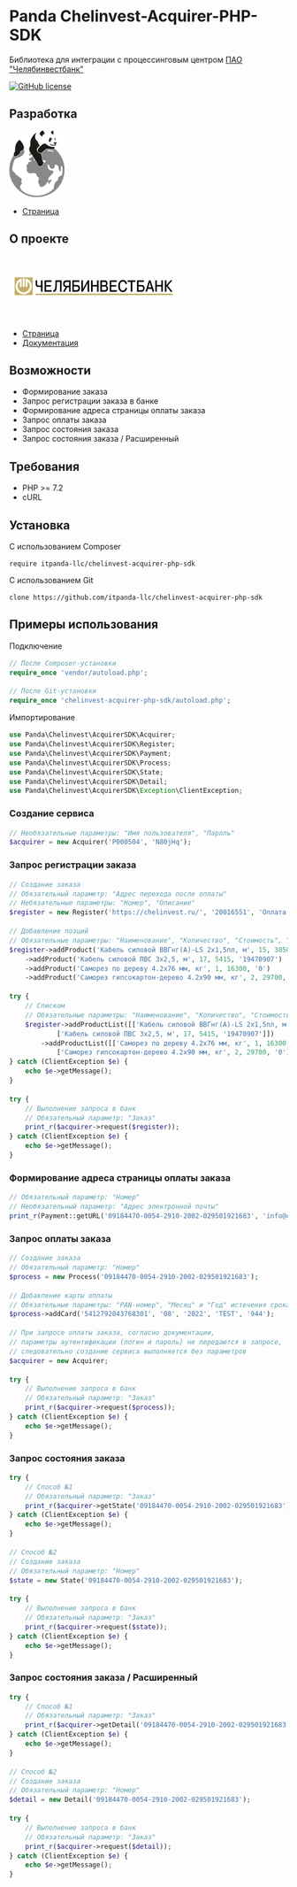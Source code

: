 # Panda Chelinvest-Acquirer-PHP-SDK

Библиотека для интеграции с процессинговым центром [ПАО "Челябинвестбанк"](https://chelinvest.ru)

[![GitHub license](https://img.shields.io/badge/license-MIT-blue)](LICENSE)

## Разработка

[![](___logo100x120.png)](https://github.com/itpanda-llc)

* [Страница](https://github.com/itpanda-llc)

## О проекте

[![](left.png)](https://chelinvest.ru)

* [Страница](https://chelinvest.ru)
* [Документация](https://mpi.chelinvest.ru/gorodUnified/documentation/doc/start)

## Возможности

* Формирование заказа
* Запрос регистрации заказа в банке
* Формирование адреса страницы оплаты заказа
* Запрос оплаты заказа
* Запрос состояния заказа
* Запрос состояния заказа / Расширенный

## Требования

* PHP >= 7.2
* cURL

## Установка

С использованием Composer

```
require itpanda-llc/chelinvest-acquirer-php-sdk
```

С использованием Git

```
clone https://github.com/itpanda-llc/chelinvest-acquirer-php-sdk
```

## Примеры использования

Подключение

```php
// После Composer-установки
require_once 'vendor/autoload.php';

// После Git-установки
require_once 'chelinvest-acquirer-php-sdk/autoload.php';
```
Импортирование

```php
use Panda\Chelinvest\AcquirerSDK\Acquirer;
use Panda\Chelinvest\AcquirerSDK\Register;
use Panda\Chelinvest\AcquirerSDK\Payment;
use Panda\Chelinvest\AcquirerSDK\Process;
use Panda\Chelinvest\AcquirerSDK\State;
use Panda\Chelinvest\AcquirerSDK\Detail;
use Panda\Chelinvest\AcquirerSDK\Exception\ClientException;
```

### Создание сервиса

```php
// Необязательные параметры: "Имя пользователя", "Пароль"
$acquirer = new Acquirer('P000504', 'N80jHq');
```

### Запрос регистрации заказа

```php
// Создание заказа
// Обязательный параметр: "Адрес перехода после оплаты"
// Небязательные параметры: "Номер", "Описание"
$register = new Register('https://chelinvest.ru/', '20016551', 'Оплата заказа');

// Добавление позций
// Обязательные параметры: "Наименование", "Количество", "Стоимость", "Код товара"
$register->addProduct('Кабель силовой ВВГнг(А)-LS 2х1,5пл, м', 15, 3850, '18670900')
    ->addProduct('Кабель силовой ПВС 3х2,5, м', 17, 5415, '19470907')
    ->addProduct('Саморез по дереву 4.2x76 мм, кг', 1, 16300, '0')
    ->addProduct('Саморез гипсокартон-дерево 4.2x90 мм, кг', 2, 29700, '0');

try {
    // Списком
    // Обязательные параметры: "Наименование", "Количество", "Стоимость", "Код товара"
    $register->addProductList([['Кабель силовой ВВГнг(А)-LS 2х1,5пл, м', 15, 3850, '18670900'],
            ['Кабель силовой ПВС 3х2,5, м', 17, 5415, '19470907']])
        ->addProductList([['Саморез по дереву 4.2x76 мм, кг', 1, 16300, '0'],
            ['Саморез гипсокартон-дерево 4.2x90 мм, кг', 2, 29700, '0']]);
} catch (ClientException $e) {
    echo $e->getMessage();
}

try {
    // Выполнение запроса в банк
    // Обязательный параметр: "Заказ"
    print_r($acquirer->request($register));
} catch (ClientException $e) {
    echo $e->getMessage();
}
```

### Формирование адреса страницы оплаты заказа

```php
// Обязательный параметр: "Номер"
// Необязательный параметр: "Адрес электронной почты"
print_r(Payment::getURL('09184470-0054-2910-2002-029501921683', 'info@chelinvest.ru'));
```

### Запрос оплаты заказа

```php
// Создание заказа
// Обязательный параметр: "Номер"
$process = new Process('09184470-0054-2910-2002-029501921683');

// Добавление карты оплаты
// Обязательные параметры: "PAN-номер", "Месяц" и "Год" истечения срока действия, "Имя владельца", "CVV2/CVC2/ППК2-код"
$process->addCard('5412792043768301', '08', '2022', 'TEST', '944');

// При запросе оплаты заказа, согласно документации,
// параметры аутентификации (логин и пароль) не передаются в запросе,
// следовательно создание сервиса выполняется без параметров
$acquirer = new Acquirer;

try {
    // Выполнение запроса в банк
    // Обязательный параметр: "Заказ"
    print_r($acquirer->request($process));
} catch (ClientException $e) {
    echo $e->getMessage();
}
```

### Запрос состояния заказа

```php
try {     
    // Способ №1
    // Обязательный параметр: "Заказ"
    print_r($acquirer->getState('09184470-0054-2910-2002-029501921683'));
} catch (ClientException $e) {
    echo $e->getMessage();
}

// Способ №2
// Создание заказа
// Обязательный параметр: "Номер"
$state = new State('09184470-0054-2910-2002-029501921683');

try {
    // Выполнение запроса в банк
    // Обязательный параметр: "Заказ"
    print_r($acquirer->request($state));
} catch (ClientException $e) {
    echo $e->getMessage();
}
```

### Запрос состояния заказа / Расширенный

```php
try {     
    // Способ №1
    // Обязательный параметр: "Заказ"
    print_r($acquirer->getDetail('09184470-0054-2910-2002-029501921683'));
} catch (ClientException $e) {
    echo $e->getMessage();
}

// Способ №2
// Создание заказа
// Обязательный параметр: "Номер"
$detail = new Detail('09184470-0054-2910-2002-029501921683');

try {
    // Выполнение запроса в банк
    // Обязательный параметр: "Заказ"
    print_r($acquirer->request($detail));
} catch (ClientException $e) {
    echo $e->getMessage();
}
```
